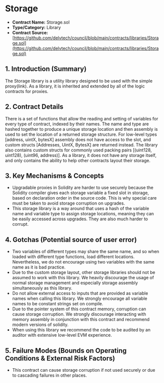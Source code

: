 # Storage

* **Contract Name:** Storage.sol
* **Type/Category:** Library
* **Contract Source:**[https://github.com/delvtech/council/blob/main/contracts/libraries/Storage.sol](https://github.com/delvtech/council/blob/main/contracts/libraries/Storage.sol)

## **1. Introduction (Summary)**

The Storage library is a utility library designed to be used with the simple proxy(link). As a library, it is inherited and extended by all of the logic contracts for proxies.

## **2. Contract Details**

There is a set of functions that allow the reading and setting of variables for every type of contract, indexed by their names. The name and type are hashed together to produce a unique storage location and then assembly is used to set the location of a returned storage structure. For low-level types \[address, uintX, bytesX] assembly does not have access to the slot, and custom structs \[Addresses, UintX, BytesX] are returned instead. The library also contains custom structs for commonly used packing pairs \[(uint128, uint128), (uint96, address)]. As a library, it does not have any storage itself, and only contains the ability to help other contracts layout their storage.

## **3. Key Mechanisms & Concepts**

* Upgradable proxies in Solidity are harder to use securely because the Solidity compiler gives each storage variable a fixed slot in storage, based on declaration order in the source code. This is why special care must be taken to avoid storage corruption on upgrades.
* This storage library is a way around that uses a hash of the variable name and variable type to assign storage locations, meaning they can be easily accessed across upgrades. They are also much harder to corrupt.

## **4. Gotchas (Potential source of user error)**

* Two variables of different types may share the same name, and so when loaded with different type functions, load different locations. Nevertheless, we do not encourage using two variables with the same name as it is bad practice.
* Due to the custom storage layout, other storage libraries should not be assumed to work with this library. We heavily discourage the usage of normal storage management and especially storage assembly simultaneously as this library.
* Do not allow external access to inputs that are provided as variable names when calling this library. We strongly encourage all variable names to be constant strings set on compile.
* Due to the pointer system of this contract memory, corruption can cause storage corruption. We strongly discourage interacting with memory assembly in conjunction with this contract and recommend modern versions of solidity.
* When using this library we recommend the code to be audited by an auditor with extensive low-level EVM experience.

## **5. Failure Modes (Bounds on Operating Conditions & External Risk Factors)**

* This contract can cause storage corruption if not used securely or due to cascading failures in other places.
